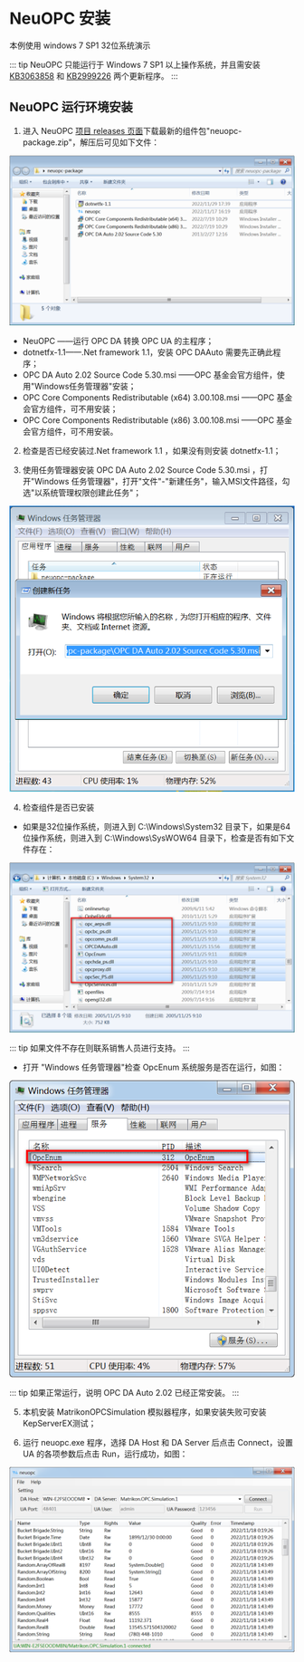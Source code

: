 # NeuOPC 安装

本例使用 windows 7 SP1 32位系统演示

::: tip
NeuOPC 只能运行于 Windows 7 SP1 以上操作系统，并且需安装 [KB3063858](https://www.microsoft.com/zh-CN/download/details.aspx?id=47409) 和 [KB2999226](https://www.microsoft.com/zh-cn/download/details.aspx?id=49077) 两个更新程序。
:::

## NeuOPC 运行环境安装

1. 进入 NeuOPC [项目 releases 页面](https://github.com/neugates/neuopc/releases)下载最新的组件包"neuopc-package.zip"，解压后可见如下文件：

![package](./assets/package.png)

* NeuOPC ——运行 OPC DA 转换 OPC UA 的主程序；
* dotnetfx-1.1——.Net framework 1.1，安装 OPC DAAuto 需要先正确此程序；
* OPC DA Auto 2.02 Source Code 5.30.msi ——OPC 基金会官方组件，使用"Windows任务管理器"安装；
* OPC Core Components Redistributable (x64) 3.00.108.msi ——OPC 基金会官方组件，可不用安装；
* OPC Core Components Redistributable (x86) 3.00.108.msi ——OPC 基金会官方组件，可不用安装。

2. 检查是否已经安装过.Net framework 1.1 ，如果没有则安装 dotnetfx-1.1；

3. 使用任务管理器安装 OPC DA Auto 2.02 Source Code 5.30.msi ，打开"Windows 任务管理器"，打开"文件"-"新建任务"，输入MSI文件路径，勾选"以系统管理权限创建此任务"；

![install-auto](./assets/install-auto.png)

4. 检查组件是否已安装

* 如果是32位操作系统，则进入到 C:\Windows\System32 目录下，如果是64位操作系统，则进入到 C:\Windows\SysWOW64 目录下，检查是否有如下文件存在：

![core-components](./assets/core-components.png)

::: tip
如果文件不存在则联系销售人员进行支持。
:::

* 打开 "Windows 任务管理器"检查 OpcEnum 系统服务是否在运行，如图：

![opcenum](./assets/opcenum.png)

::: tip
如果正常运行，说明 OPC DA Auto 2.02 已经正常安装。
:::

5. 本机安装 MatrikonOPCSimulation 模拟器程序，如果安装失败可安装KepServerEX测试；

6. 运行 neuopc.exe 程序，选择 DA Host 和 DA Server 后点击 Connect，设置 UA 的各项参数后点击 Run，运行成功，如图：

![local-neuopc](./assets/local-neuopc.png)
